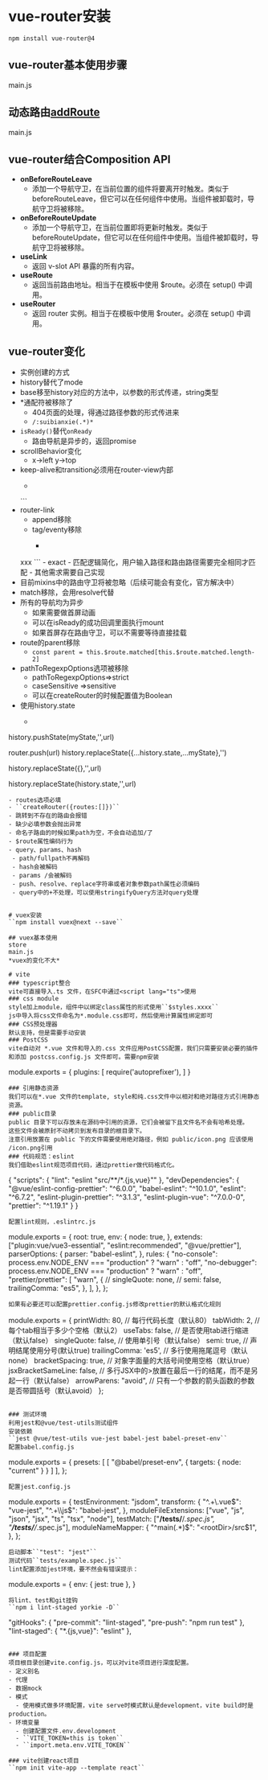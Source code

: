 # vue-router安装
``npm install vue-router@4``

## vue-router基本使用步骤
main.js

## 动态路由[addRoute](https://next.router.vuejs.org/zh/api/#addroute)
main.js

## vue-router结合Composition API
- **onBeforeRouteLeave**
  - 添加一个导航守卫，在当前位置的组件将要离开时触发。类似于 beforeRouteLeave，但它可以在任何组件中使用。当组件被卸载时，导航守卫将被移除。
- **onBeforeRouteUpdate**
  - 添加一个导航守卫，在当前位置即将更新时触发。类似于 beforeRouteUpdate，但它可以在任何组件中使用。当组件被卸载时，导航守卫将被移除。
- **useLink**
  - 返回 v-slot API 暴露的所有内容。
- **useRoute**
  - 返回当前路由地址。相当于在模板中使用 $route。必须在 setup() 中调用。
- **useRouter**
  - 返回 router 实例。相当于在模板中使用 $router。必须在 setup() 中调用。

## vue-router变化
- 实例创建的方式
- history替代了mode
- base移至history对应的方法中，以参数的形式传递，string类型
- *通配符被移除了
  - 404页面的处理，得通过路径参数的形式传进来
  - ``/:suibianxie(.*)*``
- ``isReady()``替代``onReady``
  - 路由导航是异步的，返回promise
- scrollBehavior变化
  - x->left   y->top
- keep-alive和transition必须用在router-view内部  
  - ```
  <!-- 以前 -->
  <keep-alive>
    <router-view></router-view>
  </keep-alive>
  <!-- 现在 -->
  <router-view v-slot='{Component}'>
    <keep-alive>
      <Component :is="Component" />
    </keep-alive>
  </router-view>
  ```
- router-link
  - append移除
  - tag/eventy移除
    - ```
  <!-- 以前 -->
  <router-link to='/xx' tag='span' event='clickToPage'></router-link>
  <!-- 现在 -->
  <router-link to='/xx' custom v-slot='{naviate}'>
    <span event='clickToPage'>
      xxx
    </span>
  </router-link>
  ```
  - exact
    - 匹配逻辑简化，用户输入路径和路由路径需要完全相同才匹配
    - 其他需求需要自己实现
- 目前mixins中的路由守卫将被忽略（后续可能会有变化，官方解决中）
- match移除，会用resolve代替 
- 所有的导航均为异步
  - 如果需要做首屏动画
  - 可以在isReady的成功回调里面执行mount
  - 如果首屏存在路由守卫，可以不需要等待直接挂载
- route的parent移除
  - ``const parent = this.$route.matched[this.$route.matched.length-2]``
- pathToRegexpOptions选项被移除
  - pathToRegexpOptions=>strict
  - caseSensitive =>sensitive
  - 可以在createRouter的时候配置值为Boolean
-  使用history.state
   -  ```
  <!-- 之前 -->
  history.pushState(myState,'',url)
  <!-- 现在 -->
  router.push(url)
  history.replaceState({...history.state,...myState},'')

  <!-- 之前 -->
  history.replaceState({},'',url)
  <!-- 现在 -->
  history.replaceState(history.state,'',url)
   ```
- routes选项必填
  - ``createRouter({routes:[]})``
- 跳转到不存在的路由会报错
- 缺少必填参数会抛出异常
- 命名子路由的时候如果path为空，不会自动追加/了
- $route属性编码行为
  - query、params、hash
    - path/fullpath不再解码
    - hash会被解码
    - params /会被解码
    - push、resolve、replace字符串或者对象参数path属性必须编码
    - query中的+不处理，可以使用stringifyQuery方法对query处理


# vuex安装
``npm install vuex@next --save``

## vuex基本使用
store  
main.js
*vuex的变化不大*

# vite
### typescript整合
vite可直接导入.ts 文件，在SFC中通过<script lang="ts">使用
### css module
style加上module，组件中以绑定class属性的形式使用``$styles.xxxx``  
js中导入将css文件命名为*.module.css即可，然后使用计算属性绑定即可
### CSS预处理器
默认支持，但是需要手动安装 
### PostCSS
vite自动对 *.vue 文件和导入的.css 文件应用PostCSS配置，我们只需要安装必要的插件和添加 postcss.config.js 文件即可。需要npm安装
```
module.exports = {
  plugins: [
    require('autoprefixer'),
  ]
}
```
### 引用静态资源
我们可以在*.vue 文件的template, style和纯.css文件中以相对和绝对路径方式引用静态资源。
### public目录
public 目录下可以存放未在源码中引用的资源，它们会被留下且文件名不会有哈希处理。  
这些文件会被原封不动拷贝到发布目录的根目录下。  
注意引用放置在 public 下的文件需要使用绝对路径，例如 public/icon.png 应该使用 /icon.png引用
### 代码规范：eslint
我们借助eslint规范项目代码，通过prettier做代码格式化。
```
{
  "scripts": {
    "lint": "eslint \"src/**/*.{js,vue}\""
  },
  "devDependencies": {
    "@vue/eslint-config-prettier": "^6.0.0",
    "babel-eslint": "^10.1.0",
    "eslint": "^6.7.2",
    "eslint-plugin-prettier": "^3.1.3",
    "eslint-plugin-vue": "^7.0.0-0",
    "prettier": "^1.19.1"
  }
}
```
配置lint规则，.eslintrc.js
```
module.exports = {
  root: true,
  env: {
    node: true,
  },
  extends: ["plugin:vue/vue3-essential", "eslint:recommended", "@vue/prettier"],
  parserOptions: {
    parser: "babel-eslint",
  },
  rules: {
    "no-console": process.env.NODE_ENV === "production" ? "warn" : "off",
    "no-debugger": process.env.NODE_ENV === "production" ? "warn" : "off",
    "prettier/prettier": [
      "warn",
      {
        // singleQuote: none,
        // semi: false,
        trailingComma: "es5",
      },
    ],
  },
};
```
如果有必要还可以配置prettier.config.js修改prettier的默认格式化规则
```
module.exports = {
  printWidth: 80, // 每行代码长度（默认80）
  tabWidth: 2, // 每个tab相当于多少个空格（默认2）
  useTabs: false, // 是否使用tab进行缩进（默认false）
  singleQuote: false, // 使用单引号（默认false）
  semi: true, // 声明结尾使用分号(默认true)
  trailingComma: 'es5', // 多行使用拖尾逗号（默认none）
  bracketSpacing: true, // 对象字面量的大括号间使用空格（默认true）
  jsxBracketSameLine: false, // 多行JSX中的>放置在最后一行的结尾，而不是另起一行（默认false）
  arrowParens: "avoid", // 只有一个参数的箭头函数的参数是否带圆括号（默认avoid）
};
```

### 测试环境
利用jest和@vue/test-utils测试组件  
安装依赖  
``jest @vue/test-utils vue-jest babel-jest babel-preset-env``
配置babel.config.js  
```
module.exports = {
  presets: [
    [
      "@babel/preset-env", { 
        targets: { 
          node: "current" 
        } 
      }
    ]
  ],
};
```
配置jest.config.js  
```
module.exports = {
  testEnvironment: "jsdom",
  transform: {
    "^.+\\.vue$": "vue-jest",
    "^.+\\js$": "babel-jest",
  },
  moduleFileExtensions: ["vue", "js", "json", "jsx", "ts", "tsx", "node"],
  testMatch: ["**/tests/**/*.spec.js", "**/__tests__/**/*.spec.js"],
  moduleNameMapper: {
    "^main(.*)$": "<rootDir>/src$1",
  },
};
```
启动脚本``"test": "jest"``
测试代码``tests/example.spec.js``
lint配置添加jest环境，要不然会有错误提示：
```
module.exports = {
  env: {
    jest: true
  },
}
```
将lint、test和git挂钩  
``npm i lint-staged yorkie -D``
```
"gitHooks": {
  "pre-commit": "lint-staged",
  "pre-push": "npm run test"
},
"lint-staged": {
  "*.{js,vue}": "eslint"
},
```

### 项目配置
项目根目录创建vite.config.js，可以对vite项目进行深度配置。
- 定义别名
- 代理
- 数据mock
- 模式
  - 使用模式做多环境配置，vite serve时模式默认是development，vite build时是production。
- 环境变量
  - 创建配置文件.env.development
  - ``VITE_TOKEN=this is token``
  - ``import.meta.env.VITE_TOKEN``

### vite创建react项目
``npm init vite-app --template react``